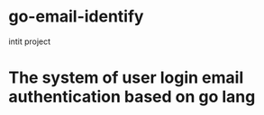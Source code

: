 # go-email-identify
intit project

# The system of user login email authentication based on go lang

